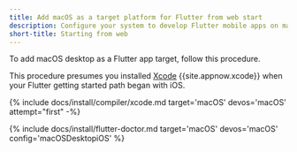 ```yaml
---
title: Add macOS as a target platform for Flutter from web start
description: Configure your system to develop Flutter mobile apps on macOS.
short-title: Starting from web
---
```


To add macOS desktop as a Flutter app target, follow this procedure.

This procedure presumes you installed [Xcode][] {{site.appnow.xcode}}
when your Flutter getting started path began with iOS.

{% include docs/install/compiler/xcode.md target='macOS' devos='macOS' attempt="first" -%}

{% include docs/install/flutter-doctor.md target='macOS' devos='macOS' config='macOSDesktopiOS' %}

[Xcode]: {{site.apple-dev}}xcode/
